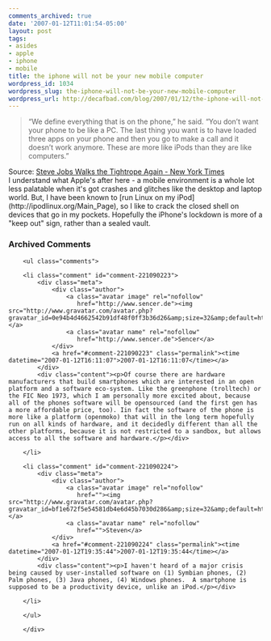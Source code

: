 ```yaml
---
comments_archived: true
date: '2007-01-12T11:01:54-05:00'
layout: post
tags:
- asides
- apple
- iphone
- mobile
title: the iphone will not be your new mobile computer
wordpress_id: 1034
wordpress_slug: the-iphone-will-not-be-your-new-mobile-computer
wordpress_url: http://decafbad.com/blog/2007/01/12/the-iphone-will-not-be-your-new-mobile-computer
---
```

<blockquote cite="http://www.nytimes.com/2007/01/12/technology/12apple.html?ex=1326258000&en=905b9e9dd858350d&ei=5090&partner=rssuserland&emc=rss">“We define everything that is on the phone,” he said. “You don’t want your phone to be like a PC. The last thing you want is to have loaded three apps on your phone and then you go to make a call and it doesn’t work anymore. These are more like iPods than they are like computers.”</blockquote><div class="quotesource">Source: <a href="http://www.nytimes.com/2007/01/12/technology/12apple.html?ex=1326258000&en=905b9e9dd858350d&ei=5090&partner=rssuserland&emc=rss">Steve Jobs Walks the Tightrope Again - New York Times</a></div>
I understand what Apple's after here - a mobile environment is a whole lot less palatable when it's got crashes and glitches like the desktop and laptop world.  But, I have been known to [run Linux on my iPod](http://ipodlinux.org/Main_Page), so I like to crack the closed shell on devices that go in my pockets.  Hopefully the iPhone's lockdown is more of a "keep out" sign, rather than a sealed vault.

<div id="comments" class="comments archived-comments">
            <h3>Archived Comments</h3>
            
        <ul class="comments">
            
        <li class="comment" id="comment-221090223">
            <div class="meta">
                <div class="author">
                    <a class="avatar image" rel="nofollow" 
                       href="http://www.sencer.de"><img src="http://www.gravatar.com/avatar.php?gravatar_id=0e94b4d4662542b91df48f0ff3b36d26&amp;size=32&amp;default=http://mediacdn.disqus.com/1320279820/images/noavatar32.png"/></a>
                    <a class="avatar name" rel="nofollow" 
                       href="http://www.sencer.de">Sencer</a>
                </div>
                <a href="#comment-221090223" class="permalink"><time datetime="2007-01-12T16:11:07">2007-01-12T16:11:07</time></a>
            </div>
            <div class="content"><p>Of course there are hardware manufacturers that build smartphones which are interested in an open platform and a software eco-system. Like the greenphone (trolltech) or the FIC Neo 1973, which I am personally more excited about, because all of the phones software will be opensourced (and the first gen has a more affordable price, too). Iin fact the software of the phone is more like a platform (openmoko) that will in the long term hopefully run on all kinds of hardware, and it decidedly different than all the other platforms, because it is not restricted to a sandbox, but allows access to all the software and hardware.</p></div>
            
        </li>
    
        <li class="comment" id="comment-221090224">
            <div class="meta">
                <div class="author">
                    <a class="avatar image" rel="nofollow" 
                       href=""><img src="http://www.gravatar.com/avatar.php?gravatar_id=bf1e672f5e54581db4e6d45b7030d286&amp;size=32&amp;default=http://mediacdn.disqus.com/1320279820/images/noavatar32.png"/></a>
                    <a class="avatar name" rel="nofollow" 
                       href="">Steven</a>
                </div>
                <a href="#comment-221090224" class="permalink"><time datetime="2007-01-12T19:35:44">2007-01-12T19:35:44</time></a>
            </div>
            <div class="content"><p>I haven't heard of a major crisis being caused by user-installed software on (1) Symbian phones, (2) Palm phones, (3) Java phones, (4) Windows phones.  A smartphone is supposed to be a productivity device, unlike an iPod.</p></div>
            
        </li>
    
        </ul>
    
        </div>
    
